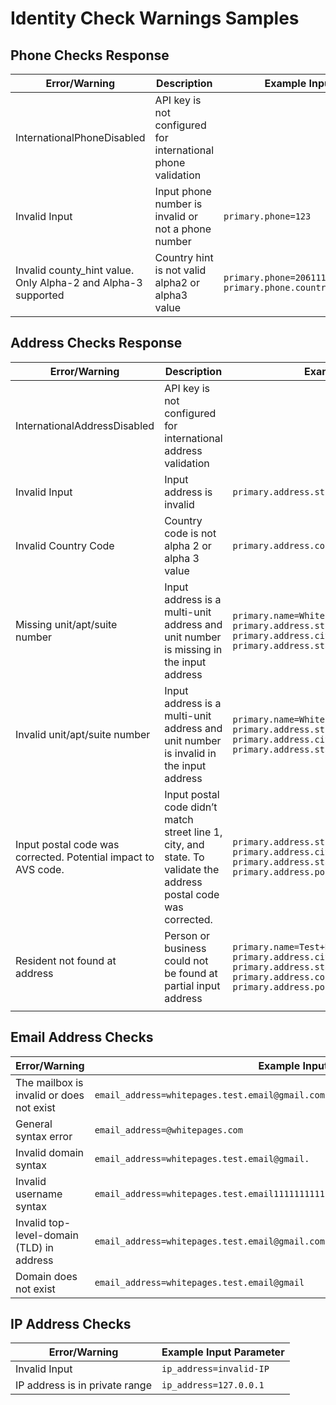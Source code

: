 # Identity Check Warnings Samples

## Phone Checks Response ##

| Error/Warning                                                 | Description                                                  | Example Input Parameter                                                |
| -------------                                                 | -----------                                                  | -----------------------                                                |
| InternationalPhoneDisabled                                    | API key is not configured for international phone validation |                                                                        |
| Invalid Input                                                 | Input phone number is invalid or not a phone number          | `primary.phone=123`                                                    |
| Invalid county_hint value. Only Alpha-2 and Alpha-3 supported | Country hint is not valid alpha2 or alpha3 value             | `primary.phone=2061115101`<br>`primary.phone.country_hint=United+States` |

## Address Checks Response ##

| Error/Warning                                                  | Description                                                                                                       | Example Input Parameter                                                                                                                                                 |
| -------------                                                  | -----------                                                                                                       | -----------------------                                                                                                                                                 |
| InternationalAddressDisabled                                   | API key is not configured for international address validation                                                    |                                                                                                                                                                         |
| Invalid Input                                                  | Input address is invalid                                                                                          | `primary.address.street_line_1=-`                                                                                                                                       |
| Invalid Country Code                                           | Country code is not alpha 2 or alpha 3 value                                                                      | `primary.address.country_code=United+States`                                                                                                                            |
| Missing unit/apt/suite number                                  | Input address is a multi-unit address and unit number is missing in the input address                             | `primary.name=Whitepages`<br>`primary.address.street_line_1=1301+5th+Ave`<br>`primary.address.city=Seattle`<br>`primary.address.state_code=WA`                            |
| Invalid unit/apt/suite number                                  | Input address is a multi-unit address and unit number is invalid in the input address                             | `primary.name=Whitepages`<br>`primary.address.street_line_1=1301+5th+Ave+5th+Floor`<br>`primary.address.city=Seattle`<br>`primary.address.state_code=WA`                |
| Input postal code was corrected. Potential impact to AVS code. | Input postal code didn’t match street line 1, city, and state. To validate the address postal code was corrected. | `primary.address.street_line_1=1301+5th+Ave+1600`<br>`primary.address.city=Seattle`<br>`primary.address.state_code=WA`<br>`primary.address.postal_code=10001`           |
| Resident not found at address                                  | Person or business could not be found at partial input address                                                    | `primary.name=Test+Na`<br>`primary.address.city=Seattle`<br>`primary.address.state_code=WA`<br>`primary.address.country_code=US`<br>`primary.address.postal_code=98102` |
|                                                                |                                                                                                                   |                                                                                                                                                                         |

## Email Address Checks ##

| Error/Warning                             | Example Input Parameter                                                                    |
| -------------                             | -----------------------                                                                    |
| The mailbox is invalid or does not exist  | `email_address=whitepages.test.email@gmail.com`                                            |
| General syntax error                      | `email_address=@whitepages.com`                                                            |
| Invalid domain syntax                     | `email_address=whitepages.test.email@gmail.`                                               |
| Invalid username syntax                   | `email_address=whitepages.test.email1111111111111111111111111111111111111111111@gmail.com` |
| Invalid top-level-domain (TLD) in address | `email_address=whitepages.test.email@gmail.com1`                                           |
| Domain does not exist                     | `email_address=whitepages.test.email@gmail`                                                |

## IP Address Checks ##

| Error/Warning                  | Example Input Parameter |
| -------------                  | ----------------------- |
| Invalid Input                  | `ip_address=invalid-IP` |
| IP address is in private range | `ip_address=127.0.0.1`  |
